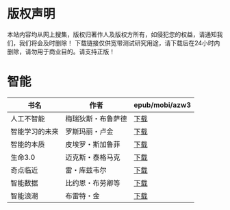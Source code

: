 # 版权声明

本站内容均从网上搜集，版权归著作人及版权方所有，如侵犯您的权益，请通知我们，我们将会及时删除！ 下载链接仅供宽带测试研究用途，请下载后在24小时内删除，请勿用于商业目的。请支持正版！

# 智能

| 书名 | 作者 | epub/mobi/azw3 |
| --- | --- | --- |
| 人工不智能 | 梅瑞狄斯・布鲁萨德 | [下载](https://url89.ctfile.com/f/31084289-1375491643-5332a8?p=8866) |
| 智能学习的未来 | 罗斯玛丽・卢金 | [下载](https://url89.ctfile.com/f/31084289-1375511113-9bb24f?p=8866) |
| 智能的本质 | 皮埃罗・斯加鲁菲 | [下载](https://url89.ctfile.com/f/31084289-1357029304-4060a7?p=8866) |
| 生命3.0 | 迈克斯・泰格马克 | [下载](https://url89.ctfile.com/f/31084289-1357021120-2c89e2?p=8866) |
| 奇点临近 | 雷・库兹韦尔 | [下载](https://url89.ctfile.com/f/31084289-1357017070-174382?p=8866) |
| 智能数据 | 比约恩・布劳卿等 | [下载](https://url89.ctfile.com/f/31084289-1357016881-3901ea?p=8866) |
| 智能浪潮 | 布雷特・金 | [下载](https://url89.ctfile.com/f/31084289-1357015984-23b495?p=8866) |
